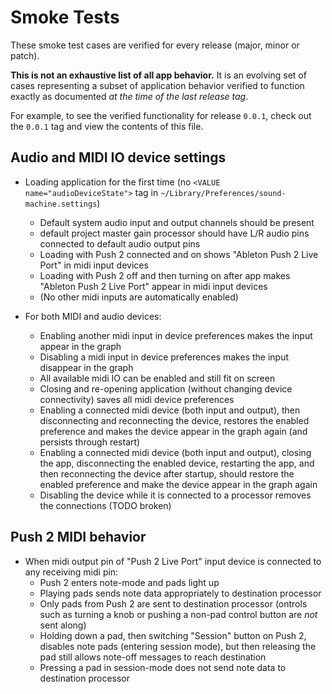 # Smoke Tests

These smoke test cases are verified for every release (major, minor or patch).

**This is not an exhaustive list of all app behavior.**
It is an evolving set of cases representing a subset of application behavior verified to function exactly as documented _at the time of the last release tag_.

For example, to see the verified functionality for release `0.0.1`, check out the `0.0.1` tag and view the contents of this file.

## Audio and MIDI IO device settings

* Loading application for the first time (no `<VALUE name="audioDeviceState">` tag in `~/Library/Preferences/sound-machine.settings`)
  - Default system audio input and output channels should be present
  - default project master gain processor should have L/R audio pins connected to default audio output pins
  - Loading with Push 2 connected and on shows "Ableton Push 2 Live Port" in midi input devices
  - Loading with Push 2 off and then turning on after app makes "Ableton Push 2 Live Port" appear in midi input devices
  - (No other midi inputs are automatically enabled)

* For both MIDI and audio devices:
  - Enabling another midi input in device preferences makes the input appear in the graph
  - Disabling a midi input in device preferences makes the input disappear in the graph
  - All available midi IO can be enabled and still fit on screen
  - Closing and re-opening application (without changing device connectivity) saves all midi device preferences
  - Enabling a connected midi device (both input and output), then disconnecting and reconnecting the device,
    restores the enabled preference and makes the device appear in the graph again (and persists through restart)
  - Enabling a connected midi device (both input and output), closing the app, disconnecting the enabled device,
    restarting the app, and then reconnecting the device after startup, should restore the enabled preference and
    make the device appear in the graph again
  - Disabling the device while it is connected to a processor removes the connections (TODO broken)

## Push 2 MIDI behavior

* When midi output pin of "Push 2 Live Port" input device is connected to any receiving midi pin:
  - Push 2 enters note-mode and pads light up
  - Playing pads sends note data appropriately to destination processor
  - Only pads from Push 2 are sent to destination processor
    (ontrols such as turning a knob or pushing a non-pad control button are _not_ sent along)
  - Holding down a pad, then switching "Session" button on Push 2, disables note pads (entering session mode),
    but then releasing the pad still allows note-off messages to reach destination
  - Pressing a pad in session-mode does not send note data to destination processor
